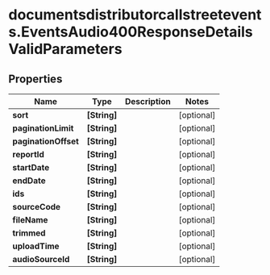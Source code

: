 # documentsdistributorcallstreetevents.EventsAudio400ResponseDetailsValidParameters

## Properties

Name | Type | Description | Notes
------------ | ------------- | ------------- | -------------
**sort** | **[String]** |  | [optional] 
**paginationLimit** | **[String]** |  | [optional] 
**paginationOffset** | **[String]** |  | [optional] 
**reportId** | **[String]** |  | [optional] 
**startDate** | **[String]** |  | [optional] 
**endDate** | **[String]** |  | [optional] 
**ids** | **[String]** |  | [optional] 
**sourceCode** | **[String]** |  | [optional] 
**fileName** | **[String]** |  | [optional] 
**trimmed** | **[String]** |  | [optional] 
**uploadTime** | **[String]** |  | [optional] 
**audioSourceId** | **[String]** |  | [optional] 


